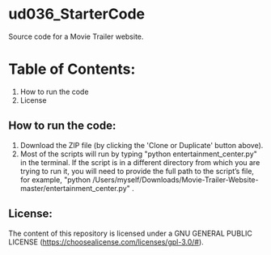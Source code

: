 # ud036_StarterCode
Source code for a Movie Trailer website.

# Table of Contents:
1. How to run the code
2. License


## How to run the code:

1. Download the ZIP file (by clicking the 'Clone or Duplicate' button above).
2. Most of the scripts will run by typing "python entertainment_center.py" in the terminal.
If the script is in a different directory from which you are trying to run it, you will need to provide the full path to the script’s file, for example, "python /Users/myself/Downloads/Movie-Trailer-Website-master/entertainment_center.py" .


## License:
   The content of this repository is licensed under a GNU GENERAL PUBLIC LICENSE (https://choosealicense.com/licenses/gpl-3.0/#).
